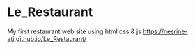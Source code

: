 # Le_Restaurant
My first restaurant web site using html css & js 
https://nesrine-ati.github.io/Le_Restaurant/
